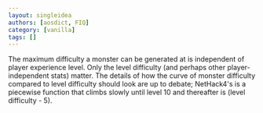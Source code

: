 ```yaml
---
layout: singleidea
authors: [aosdict, FIQ]
category: [vanilla]
tags: []
---
```

The maximum difficulty a monster can be generated at is independent of player experience level. Only the level difficulty (and perhaps other player-independent stats) matter. The details of how the curve of monster difficulty compared to level difficulty should look are up to debate; NetHack4's is a piecewise function that climbs slowly until level 10 and thereafter is (level difficulty - 5).
